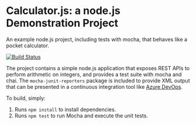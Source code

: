 Calculator.js: a node.js Demonstration Project
==============================================
An example node.js project, including tests with mocha, that behaves like
a pocket calculator.

[![Build Status](https://blaka.visualstudio.com/Prv%20Proekt%20SCRUM/_apis/build/status/blaka.calculator?branchName=master)](https://blaka.visualstudio.com/Prv%20Proekt%20SCRUM/_build/latest?definitionId=4&branchName=master)

The project contains a simple node.js application that exposes REST APIs
to perform arithmetic on integers, and provides a test suite with mocha
and chai.  The `mocha-junit-reporters` package is included to provide XML
output that can be presented in a continuous integration tool like
[Azure DevOps](https://azure.com/devops).

To build, simply:

1. Runs `npm install` to install dependencies.
2. Runs `npm test` to run Mocha and execute the unit tests.

